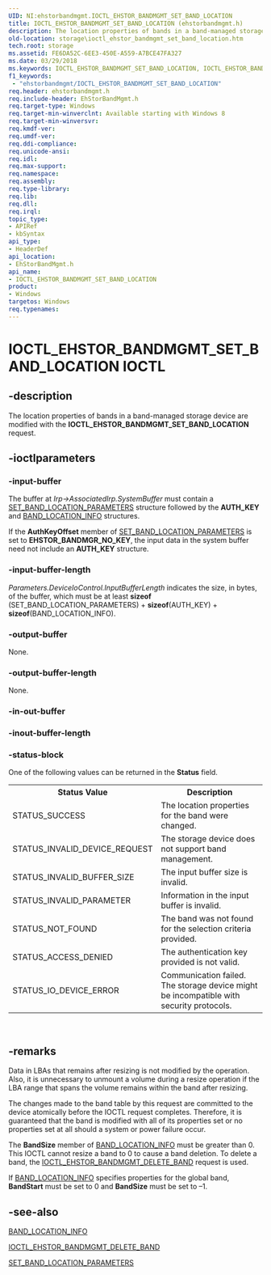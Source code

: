 ```yaml
---
UID: NI:ehstorbandmgmt.IOCTL_EHSTOR_BANDMGMT_SET_BAND_LOCATION
title: IOCTL_EHSTOR_BANDMGMT_SET_BAND_LOCATION (ehstorbandmgmt.h)
description: The location properties of bands in a band-managed storage device are modified with the IOCTL_EHSTOR_BANDMGMT_SET_BAND_LOCATION request.
old-location: storage\ioctl_ehstor_bandmgmt_set_band_location.htm
tech.root: storage
ms.assetid: FE6DA52C-6EE3-450E-A559-A7BCE47FA327
ms.date: 03/29/2018
ms.keywords: IOCTL_EHSTOR_BANDMGMT_SET_BAND_LOCATION, IOCTL_EHSTOR_BANDMGMT_SET_BAND_LOCATION control, IOCTL_EHSTOR_BANDMGMT_SET_BAND_LOCATION control code [Storage Devices], ehstorbandmgmt/IOCTL_EHSTOR_BANDMGMT_SET_BAND_LOCATION, storage.ioctl_ehstor_bandmgmt_set_band_location
f1_keywords:
 - "ehstorbandmgmt/IOCTL_EHSTOR_BANDMGMT_SET_BAND_LOCATION"
req.header: ehstorbandmgmt.h
req.include-header: EhStorBandMgmt.h
req.target-type: Windows
req.target-min-winverclnt: Available starting with Windows 8
req.target-min-winversvr: 
req.kmdf-ver: 
req.umdf-ver: 
req.ddi-compliance: 
req.unicode-ansi: 
req.idl: 
req.max-support: 
req.namespace: 
req.assembly: 
req.type-library: 
req.lib: 
req.dll: 
req.irql: 
topic_type:
- APIRef
- kbSyntax
api_type:
- HeaderDef
api_location:
- EhStorBandMgmt.h
api_name:
- IOCTL_EHSTOR_BANDMGMT_SET_BAND_LOCATION
product:
- Windows
targetos: Windows
req.typenames: 
---
```


# IOCTL_EHSTOR_BANDMGMT_SET_BAND_LOCATION IOCTL


## -description


The location properties of bands in a band-managed storage device are modified with the <b>IOCTL_EHSTOR_BANDMGMT_SET_BAND_LOCATION</b> request.


## -ioctlparameters




### -input-buffer

The buffer at <i>Irp->AssociatedIrp.SystemBuffer</i> must contain a   <a href="https://docs.microsoft.com/windows-hardware/drivers/ddi/ehstorbandmgmt/ns-ehstorbandmgmt-_set_band_location_parameters">SET_BAND_LOCATION_PARAMETERS</a> structure followed by the <b>AUTH_KEY</b> and <a href="https://docs.microsoft.com/windows-hardware/drivers/ddi/ehstorbandmgmt/ns-ehstorbandmgmt-_band_location_info">BAND_LOCATION_INFO</a> structures. 

If the <b>AuthKeyOffset</b> member of <a href="https://docs.microsoft.com/windows-hardware/drivers/ddi/ehstorbandmgmt/ns-ehstorbandmgmt-_set_band_location_parameters">SET_BAND_LOCATION_PARAMETERS</a> is set to <b>EHSTOR_BANDMGR_NO_KEY</b>, the input data in the system buffer need not include an <b>AUTH_KEY</b> structure.


### -input-buffer-length

<i>Parameters.DeviceIoControl.InputBufferLength</i> indicates the size, in bytes, of the buffer, which must be at least <b>sizeof</b> (SET_BAND_LOCATION_PARAMETERS)   + <b>sizeof</b>(AUTH_KEY) + <b>sizeof</b>(BAND_LOCATION_INFO).


### -output-buffer

None.


### -output-buffer-length

None.


### -in-out-buffer








### -inout-buffer-length








### -status-block

One of the following values can be returned in the <b>Status</b> field.

<table>
<tr>
<th>Status Value</th>
<th>Description</th>
</tr>
<tr>
<td>STATUS_SUCCESS</td>
<td>The location properties for the band were changed.</td>
</tr>
<tr>
<td>STATUS_INVALID_DEVICE_REQUEST</td>
<td>The storage device does not support band management.</td>
</tr>
<tr>
<td>STATUS_INVALID_BUFFER_SIZE</td>
<td>The input buffer size is invalid.</td>
</tr>
<tr>
<td>STATUS_INVALID_PARAMETER</td>
<td>Information in the input buffer is invalid.</td>
</tr>
<tr>
<td>STATUS_NOT_FOUND</td>
<td>The band was not found for the selection criteria provided.</td>
</tr>
<tr>
<td>STATUS_ACCESS_DENIED</td>
<td>The authentication key provided is not valid.</td>
</tr>
<tr>
<td>STATUS_IO_DEVICE_ERROR</td>
<td>Communication failed. The storage device might be incompatible with security protocols. </td>
</tr>
</table>
 


## -remarks



Data in LBAs that remains after resizing is not modified by the operation. Also,  it is unnecessary to unmount a volume during a resize operation if the LBA range that spans the volume remains within the band after  resizing.

The changes made to the band table by this request are committed to the device atomically before the IOCTL request completes. Therefore, it is guaranteed that the band is modified with all of its properties set or no properties set at all should a system or power failure occur.

The <b>BandSize</b> member of <a href="https://docs.microsoft.com/windows-hardware/drivers/ddi/ehstorbandmgmt/ns-ehstorbandmgmt-_band_location_info">BAND_LOCATION_INFO</a> must be greater than  0. This IOCTL cannot resize a band to 0 to cause a band deletion. To delete a band, the <a href="https://docs.microsoft.com/windows-hardware/drivers/ddi/ehstorbandmgmt/ni-ehstorbandmgmt-ioctl_ehstor_bandmgmt_delete_band">IOCTL_EHSTOR_BANDMGMT_DELETE_BAND</a> request is used.

If <a href="https://docs.microsoft.com/windows-hardware/drivers/ddi/ehstorbandmgmt/ns-ehstorbandmgmt-_band_location_info">BAND_LOCATION_INFO</a> specifies properties for the global band, <b>BandStart</b> must be set to 0 and <b>BandSize</b> must be set to –1.




## -see-also




<a href="https://docs.microsoft.com/windows-hardware/drivers/ddi/ehstorbandmgmt/ns-ehstorbandmgmt-_band_location_info">BAND_LOCATION_INFO</a>



<a href="https://docs.microsoft.com/windows-hardware/drivers/ddi/ehstorbandmgmt/ni-ehstorbandmgmt-ioctl_ehstor_bandmgmt_delete_band">IOCTL_EHSTOR_BANDMGMT_DELETE_BAND</a>



<a href="https://docs.microsoft.com/windows-hardware/drivers/ddi/ehstorbandmgmt/ns-ehstorbandmgmt-_set_band_location_parameters">SET_BAND_LOCATION_PARAMETERS</a>
 

 

